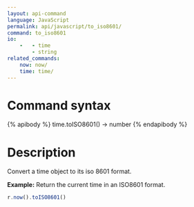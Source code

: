 ```yaml
---
layout: api-command 
language: JavaScript
permalink: api/javascript/to_iso8601/
command: to_iso8601
io:
    -   - time
        - string
related_commands:
    now: now/
    time: time/
---
```


# Command syntax #

{% apibody %}
time.toISO8601() &rarr; number
{% endapibody %}

# Description #

Convert a time object to its iso 8601 format.

__Example:__ Return the current time in an ISO8601 format.

```js
r.now().toISO8601()
```

